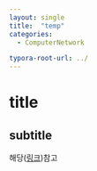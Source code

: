 ```yaml
---
layout: single
title:  "temp"
categories: 
  - ComputerNetwork

typora-root-url: ../
---
```








# title



## subtitle



해당([링크](https://hajoung56.tistory.com/108))참고
